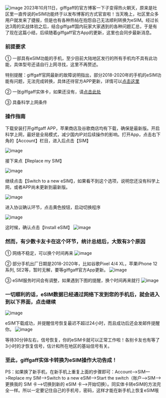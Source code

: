 ![image](https://github.com/user-attachments/assets/0e519bdf-e506-4778-afe7-5918e99937ca)
2023年10月11日，giffgaff的官方博客一下子变得热火朝天，原来是社区里一直传说的eSIM功能终于以发布博客的方式官宣啦！当天晚上，社区里众多用户就发来了捷报，但是也有各种热帖在抱怨自己无法顺利转换为eSIM。经过长达3周的实战体验之后，结合giffgaff国内玩家大家遇到的各种问题汇总，于是有了现在这篇小结，后续随着giffgaff官方App的更新，这里也会同步最新消息。

### 前提要求
① 一部具有eSIM功能的手机，至少目前大陆地区发行的所有手机均不具有此功能，具体型号还请自行上网寻找，这里不再赘述。

特别提醒：giffgaff官网最新的故障说明指出，部分2018-2020年的手机的eSIM功能有问题，无法完成转换，具体还待官方APP更新，详情可以[点击这里](https://community.giffgaff.com/d/33923194-esim-update-temporary-issue-with-some-phones-released-between-2018-2020)

② 一张giffgaff实体卡，如果还没有，请[点击此处](https://shop.freesim.cc)

③ 具备科学上网条件

### 操作指南
下载安装打开giffgaff APP，苹果商店及谷歌商店均有下载，确保是最新版。开启科学上网，最好是全局模式，减少国内IP对后续操作的影响。打开App，点击右下角的【Account】栏目，进入后点击【SIM】

![image](https://github.com/user-attachments/assets/054e8eb0-7b08-4c8a-a5e4-63f2a8933efc)


接下来点【Replace my SIM】

![image](https://github.com/user-attachments/assets/b16aa79f-a2bf-4db1-87cd-40be48e1b05e)

继续点击【Switch to a new eSIM】，如果看不到这个选项，说明您还没有科学上网，或者APP尚未更新到最新版。

![image](https://github.com/user-attachments/assets/4a4bdba7-6539-4ee6-8c09-f1982c0fd2a5)



进入协议确认环节，点击黄色按钮，启动切换程序

![image](https://github.com/user-attachments/assets/e51d6686-b458-4398-92d3-558fdd94dbb1)



这时候，确认点击【Install eSIM】
![image](https://github.com/user-attachments/assets/256ce3f3-7fe9-46ef-a171-2e72401258ff)

### 然而，有少数卡友卡在这个环节，统计总结后，大致有3个原因

① 网络不稳定，可以换个时间再来
![image](https://github.com/user-attachments/assets/bfc701c5-bf11-4304-814a-63a4430b9a80)


② 部分手机出厂日期是2018-2020年，比如谷歌Pixel 4/4 XL，苹果iPhone 12系列, SE2等，暂时无解，要等giffgaff官方App更新。
![image](https://github.com/user-attachments/assets/97c0559c-f85f-4c49-966d-ceaf1d12d98b)


③ eSIM服务时间会有调整，如果遇到下图的提醒，换个时间再来就行
![image](https://github.com/user-attachments/assets/1d12589f-d213-4717-8646-4d8661ced8aa)


### 一切顺利的话，eSIM数据已经通过网络下发到您的手机后，就会进入到以下界面，点击继续

![image](https://github.com/user-attachments/assets/59052211-e09e-4880-8867-bcc38b5a0898)

eSIM下载成功，并提醒信号恢复最迟不超过24小时，而且成功后还会发邮件提醒你。
![image](https://github.com/user-attachments/assets/d5f459ec-fa9a-4a7c-bc9a-114ead4da88b)


等待30分钟左右，信号恢复，你的eSIM卡就可以正常工作啦！各别卡友也有等了3小时的才恢复信号，估计和所在地区的基站信号有关。



### 至此，giffgaff实体卡转换为eSIM操作大功告成！


PS：如果换了新手机，在新手机上重复上面的步骤即可：Account—>SIM—>Replace my SIM—>Switch to a new eSIM—>Start the switch（账户—>SIM—>更换我的 SIM 卡—>切换到新的 eSIM 卡—>开始切换）。同实体卡转eSIM的方法完全一样。所以一定要记住自己的手机号，密码，这样才能在新手机上恢复eSIM哦